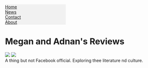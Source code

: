 <!DOCTYPE html>

<html>
<head>
<style>
ul {
    list-style-type: none;
    margin: 0;
    padding: 0;
    width: 200px;
    background-color: #f1f1f1;
}

li a {
    display: block;
    color: #000;
    padding: 8px 16px;
    text-decoration: none;
}

li a:hover {
    background-color: #555;
    color: white;
}
</style>
<title>Megan and Adnan's Dot Com</title>
</head>
<body background="https://www.toptal.com/designers/subtlepatterns/patterns/sayagata-400px.png">
<ul>
  <li><a href="default.asp">Home</a></li>
  <li><a href="news.asp">News</a></li>
  <li><a href="contact.asp">Contact</a></li>
  <li><a href="about.asp">About</a></li>
</ul>
<h1>Megan and Adnan's Reviews</h1>
<p>
<img src=https://img2.brain4.photobox.com/141735102a7f22cdca3a6f954fd936f66abebe12f03d13630650083cd68e91f080b725cf.jpg>
<img src=https://img2.brain4.photobox.com/71630749fd13c895087c0b8651943d9c20eed92eda3aa357bc4af0273210d4e55deca4d1.jpg>
<br>
A thing but not Facebook official. Exploring thee literature nd culture.
<br>

</body>
</html> 

